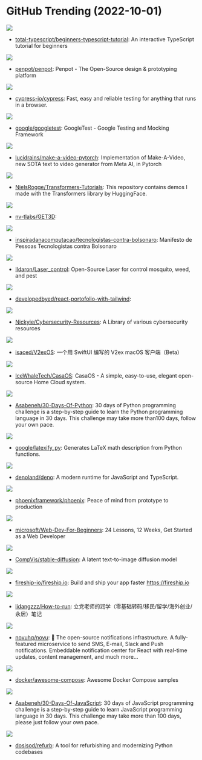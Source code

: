 # GitHub Trending (2022-10-01)

![](https://img.shields.io/badge/TypeScript-New%20126-green?style=flat-square&logo=appveyor)
- [total-typescript/beginners-typescript-tutorial](https://github.com/total-typescript/beginners-typescript-tutorial): An interactive TypeScript tutorial for beginners

![](https://img.shields.io/badge/Clojure-New%20236-green?style=flat-square&logo=appveyor)
- [penpot/penpot](https://github.com/penpot/penpot): Penpot - The Open-Source design & prototyping platform

![](https://img.shields.io/badge/JavaScript-New%2073-green?style=flat-square&logo=appveyor)
- [cypress-io/cypress](https://github.com/cypress-io/cypress): Fast, easy and reliable testing for anything that runs in a browser.

![](https://img.shields.io/badge/C%2B%2B-New%2058-green?style=flat-square&logo=appveyor)
- [google/googletest](https://github.com/google/googletest): GoogleTest - Google Testing and Mocking Framework

![](https://img.shields.io/badge/Python-New%2092-green?style=flat-square&logo=appveyor)
- [lucidrains/make-a-video-pytorch](https://github.com/lucidrains/make-a-video-pytorch): Implementation of Make-A-Video, new SOTA text to video generator from Meta AI, in Pytorch

![](https://img.shields.io/badge/Jupyter%20Notebook-New%20150-green?style=flat-square&logo=appveyor)
- [NielsRogge/Transformers-Tutorials](https://github.com/NielsRogge/Transformers-Tutorials): This repository contains demos I made with the Transformers library by HuggingFace.

![](https://img.shields.io/badge/Python-New%20173-green?style=flat-square&logo=appveyor)
- [nv-tlabs/GET3D](https://github.com/nv-tlabs/GET3D): 

![](https://img.shields.io/badge/none-New%2027-green?style=flat-square&logo=appveyor)
- [inspiradanacomputacao/tecnologistas-contra-bolsonaro](https://github.com/inspiradanacomputacao/tecnologistas-contra-bolsonaro): Manifesto de Pessoas Tecnologistas contra Bolsonaro

![](https://img.shields.io/badge/Python-New%2030-green?style=flat-square&logo=appveyor)
- [Ildaron/Laser_control](https://github.com/Ildaron/Laser_control): Open-Source Laser for control mosquito, weed, and pest

![](https://img.shields.io/badge/JavaScript-New%209-green?style=flat-square&logo=appveyor)
- [developedbyed/react-portofolio-with-tailwind](https://github.com/developedbyed/react-portofolio-with-tailwind): 

![](https://img.shields.io/badge/none-New%2028-green?style=flat-square&logo=appveyor)
- [Nickyie/Cybersecurity-Resources](https://github.com/Nickyie/Cybersecurity-Resources): A Library of various cybersecurity resources

![](https://img.shields.io/badge/Swift-New%2022-green?style=flat-square&logo=appveyor)
- [isaced/V2exOS](https://github.com/isaced/V2exOS): 一个用 SwiftUI 编写的 V2ex macOS 客户端（Beta）

![](https://img.shields.io/badge/Go-New%2052-green?style=flat-square&logo=appveyor)
- [IceWhaleTech/CasaOS](https://github.com/IceWhaleTech/CasaOS): CasaOS - A simple, easy-to-use, elegant open-source Home Cloud system.

![](https://img.shields.io/badge/Python-New%20105-green?style=flat-square&logo=appveyor)
- [Asabeneh/30-Days-Of-Python](https://github.com/Asabeneh/30-Days-Of-Python): 30 days of Python programming challenge is a step-by-step guide to learn the Python programming language in 30 days. This challenge may take more than100 days, follow your own pace.

![](https://img.shields.io/badge/Python-New%20177-green?style=flat-square&logo=appveyor)
- [google/latexify_py](https://github.com/google/latexify_py): Generates LaTeX math description from Python functions.

![](https://img.shields.io/badge/Rust-New%2048-green?style=flat-square&logo=appveyor)
- [denoland/deno](https://github.com/denoland/deno): A modern runtime for JavaScript and TypeScript.

![](https://img.shields.io/badge/Elixir-New%2012-green?style=flat-square&logo=appveyor)
- [phoenixframework/phoenix](https://github.com/phoenixframework/phoenix): Peace of mind from prototype to production

![](https://img.shields.io/badge/JavaScript-New%2043-green?style=flat-square&logo=appveyor)
- [microsoft/Web-Dev-For-Beginners](https://github.com/microsoft/Web-Dev-For-Beginners): 24 Lessons, 12 Weeks, Get Started as a Web Developer

![](https://img.shields.io/badge/Jupyter%20Notebook-New%20174-green?style=flat-square&logo=appveyor)
- [CompVis/stable-diffusion](https://github.com/CompVis/stable-diffusion): A latent text-to-image diffusion model

![](https://img.shields.io/badge/Svelte-New%206-green?style=flat-square&logo=appveyor)
- [fireship-io/fireship.io](https://github.com/fireship-io/fireship.io): Build and ship your app faster https://fireship.io

![](https://img.shields.io/badge/none-New%2056-green?style=flat-square&logo=appveyor)
- [lidangzzz/How-to-run](https://github.com/lidangzzz/How-to-run): 立党老师的润学（零基础转码/移民/留学/海外创业/永居）笔记

![](https://img.shields.io/badge/TypeScript-New%2062-green?style=flat-square&logo=appveyor)
- [novuhq/novu](https://github.com/novuhq/novu): 🚀 The open-source notifications infrastructure. A fully-featured microservice to send SMS, E-mail, Slack and Push notifications. Embeddable notification center for React with real-time updates, content management, and much more...

![](https://img.shields.io/badge/HTML-New%2029-green?style=flat-square&logo=appveyor)
- [docker/awesome-compose](https://github.com/docker/awesome-compose): Awesome Docker Compose samples

![](https://img.shields.io/badge/JavaScript-New%2034-green?style=flat-square&logo=appveyor)
- [Asabeneh/30-Days-Of-JavaScript](https://github.com/Asabeneh/30-Days-Of-JavaScript): 30 days of JavaScript programming challenge is a step-by-step guide to learn JavaScript programming language in 30 days. This challenge may take more than 100 days, please just follow your own pace.

![](https://img.shields.io/badge/Python-New%20222-green?style=flat-square&logo=appveyor)
- [dosisod/refurb](https://github.com/dosisod/refurb): A tool for refurbishing and modernizing Python codebases

